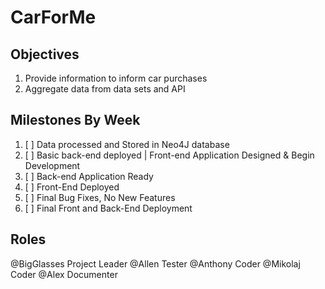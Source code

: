 # CarForMe

## Objectives
1. Provide information to inform car purchases
2. Aggregate data from data sets and API

## Milestones By Week
1. [ ] Data processed and Stored in Neo4J database
2. [ ] Basic back-end deployed | Front-end Application Designed & Begin Development
3. [ ] Back-end Application Ready
4. [ ] Front-End Deployed
5. [ ] Final Bug Fixes, No New Features
6. [ ] Final Front and Back-End Deployment

## Roles
@BigGlasses Project Leader
@Allen Tester
@Anthony Coder
@Mikolaj Coder
@Alex Documenter
